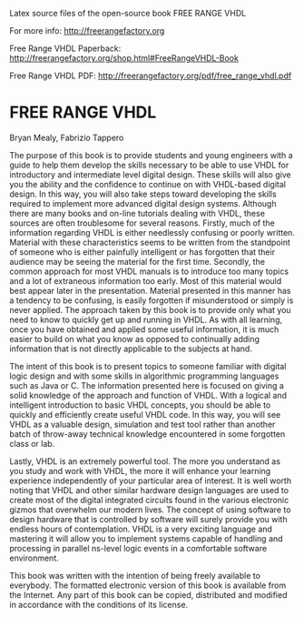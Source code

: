 Latex source files of the open-source book FREE RANGE VHDL

For more info: http://freerangefactory.org

Free Range VHDL Paperback: http://freerangefactory.org/shop.html#FreeRangeVHDL-Book

Free Range VHDL PDF: http://freerangefactory.org/pdf/free_range_vhdl.pdf

# FREE RANGE VHDL

Bryan Mealy, Fabrizio Tappero

The purpose of this book is to provide students and young engineers with a guide to help them develop the skills
necessary to be able to use VHDL for introductory and intermediate level digital design. These skills will also
give you the ability and the confidence to continue on with VHDL-based digital design. In this way, you will also
take steps toward developing the skills required to implement more advanced digital design systems.
Although there are many books and on-line tutorials dealing with VHDL, these sources are often troublesome for
several reasons. Firstly, much of the information regarding VHDL is either needlessly confusing or poorly written.
Material with these characteristics seems to be written from the standpoint of someone who is either painfully
intelligent or has forgotten that their audience may be seeing the material for the first time. Secondly, the common
approach for most VHDL manuals is to introduce too many topics and a lot of extraneous information too early.
Most of this material would best appear later in the presentation. Material presented in this manner has a tendency
to be confusing, is easily forgotten if misunderstood or simply is never applied. The approach taken by this book
is to provide only what you need to know to quickly get up and running in VHDL. As with all learning, once you have
obtained and applied some useful information, it is much easier to build on what you know as opposed to continually
adding information that is not directly applicable to the subjects at hand.

The intent of this book is to present topics to someone familiar with digital logic design and with some skills in
algorithmic programming languages such as Java or C. The information presented here is focused on giving a solid
knowledge of the approach and function of VHDL. With a logical and intelligent introduction to basic VHDL concepts,
you should be able to quickly and efficiently create useful VHDL code. In this way, you will see VHDL as a valuable
design, simulation and test tool rather than another batch of throw-away technical knowledge encountered in some
forgotten class or lab.

Lastly, VHDL is an extremely powerful tool. The more you understand as you study and work with VHDL, the more it
will enhance your learning experience independently of your particular area of interest. It is well worth noting
that VHDL and other similar hardware design languages are used to create most of the digital integrated circuits
found in the various electronic gizmos that overwhelm our modern lives. The concept of using software to design
hardware that is controlled by software will surely provide you with endless hours of contemplation. VHDL is a very
exciting language and mastering it will allow you to implement systems capable of handling and processing in parallel
ns-level logic events in a comfortable software environment.

This book was written with the intention of being freely available to everybody. The formatted electronic version of
 this book is available from the Internet. Any part of this book can be copied, distributed and modified in accordance
 with the conditions of its license.
